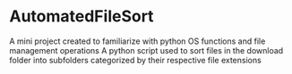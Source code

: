 # AutomatedFileSort

A mini project created to familiarize with python OS functions and file management operations
A python script used to sort files in the download folder into subfolders categorized by their respective file extensions
